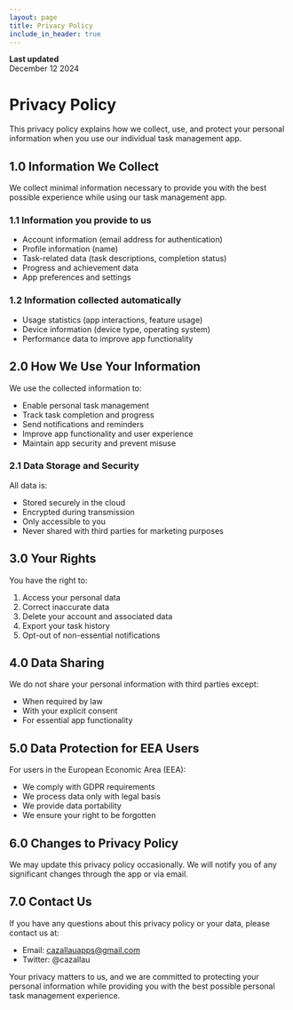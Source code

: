 ```yaml
---
layout: page
title: Privacy Policy
include_in_header: true
---
```


**Last updated**  
December 12 2024

# Privacy Policy
This privacy policy explains how we collect, use, and protect your personal information when you use our individual task management app.

## 1.0 Information We Collect
We collect minimal information necessary to provide you with the best possible experience while using our task management app.

### 1.1 Information you provide to us
- Account information (email address for authentication)
- Profile information (name)
- Task-related data (task descriptions, completion status)
- Progress and achievement data
- App preferences and settings

### 1.2 Information collected automatically
- Usage statistics (app interactions, feature usage)
- Device information (device type, operating system)
- Performance data to improve app functionality

## 2.0 How We Use Your Information
We use the collected information to:
- Enable personal task management
- Track task completion and progress
- Send notifications and reminders
- Improve app functionality and user experience
- Maintain app security and prevent misuse

### 2.1 Data Storage and Security
All data is:
- Stored securely in the cloud
- Encrypted during transmission
- Only accessible to you
- Never shared with third parties for marketing purposes

## 3.0 Your Rights
You have the right to:
1. Access your personal data
2. Correct inaccurate data
3. Delete your account and associated data
4. Export your task history
5. Opt-out of non-essential notifications

## 4.0 Data Sharing
We do not share your personal information with third parties except:
- When required by law
- With your explicit consent
- For essential app functionality

## 5.0 Data Protection for EEA Users
For users in the European Economic Area (EEA):
- We comply with GDPR requirements
- We process data only with legal basis
- We provide data portability
- We ensure your right to be forgotten

## 6.0 Changes to Privacy Policy
We may update this privacy policy occasionally. We will notify you of any significant changes through the app or via email.

## 7.0 Contact Us
If you have any questions about this privacy policy or your data, please contact us at:
- Email: cazallauapps@gmail.com
- Twitter: @cazallau

Your privacy matters to us, and we are committed to protecting your personal information while providing you with the best possible personal task management experience.